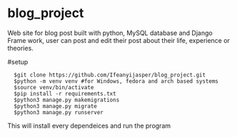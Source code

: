 # blog_project
Web site for blog post built with python, MySQL database and Django Frame work, user can post and edit their post about their life, experience or theories.

#setup

      $git clone https://github.com/Ifeanyijasper/blog_project.git
      $python -m venv venv #for Windows, fedora and arch based systems
      $source venv/bin/activate
      $pip install -r requirements.txt
      $python3 manage.py makemigrations
      $python3 manage.py migrate
      $python3 manage.py runserver



This will install every dependeices and run the program
